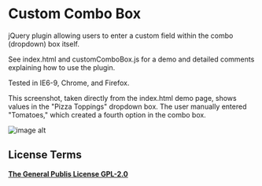 Custom Combo Box
===========

jQuery plugin allowing users to enter a custom field within the combo (dropdown) box itself.

See index.html and customComboBox.js for a demo and detailed comments explaining how to use the plugin.

Tested in IE6-9, Chrome, and Firefox.

This screenshot, taken directly from the index.html demo page, shows values in the "Pizza Toppings" dropdown box.  The user manually entered "Tomatoes," which created a fourth option in the combo box.  

![image alt][1]

License Terms
--------
**[The General Publis License GPL-2.0][2]**

  [1]: https://raw.github.com/marcoder/custom-combo-box/screenshot.png
  [2]: http://opensource.org/licenses/GPL-2.0

